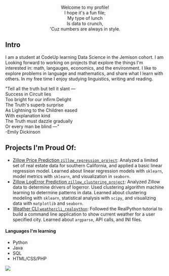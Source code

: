 <p align="center">
Welcome to my profile!</br>
I hope it's a fun file;</br>
    My type of lunch</br>
    Is data to crunch,</br>
'Cuz numbers are always in style.</br>
</p>

## Intro
I am a student at CodeUp learning Data Science in the Jemison cohort.  I am Looking forward to working on projects that explore the things I'm interested in: math, langauges, economics, and the environment.  I like to explore problems in language and mathematics, and share what I learn with others. In my free time I enjoy studying linguistics, writing and reading.

"Tell all the truth but tell it slant —<br>
Success in Circuit lies<br>
Too bright for our infirm Delight<br>
The Truth's superb surprise<br>
As Lightning to the Children eased<br>
With explanation kind<br>
The Truth must dazzle gradually<br>
Or every man be blind —" <br>
-Emily Dickinson

## Projects I'm Proud Of:
- <a href="https://github.com/stephenfitzsimon/zillow_regression_project">Zillow Price Prediction `zillow_regression_project`</a>: Analyzed a limited set of real estate data for southern California, and applied a basic linear regression model. Learned about linear regression models with `sklearn`, model metrics with `sklearn`, and visualization in `seaborn`.
- <a href= "https://github.com/stephenfitzsimon/zillow_clustering_project">Zillow LogError Prediction `zillow_clustering_project`</a>: Analyzed Zillow data to determine drivers of logerror.  Used clustering algorithm machine learning to determine patterns in data. Learned about clustering modeling with `sklearn`, statistical analysis with `scipy`, and visualizing data with `matplotlib` and `seaborn`.
- <a href="https://github.com/stephenfitzsimon/weathercli_realpython">Weather CLI `weathercli_realpython`</a>: Followed the RealPython tutorial to build a command line application to show current weather for a user specified city.  Learned about `argparse`, API calls, and INI files.

#### Languages I'm learning
- Python
- Java
- SQL
- HTML/CSS/PHP

<img src="https://www.codewars.com/users/stephenf/badges/micro"></img>

<!---
stephenfitzsimon/stephenfitzsimon is a ✨ special ✨ repository because its `README.md` (this file) appears on your GitHub profile.
You can click the Preview link to take a look at your changes.
--->
